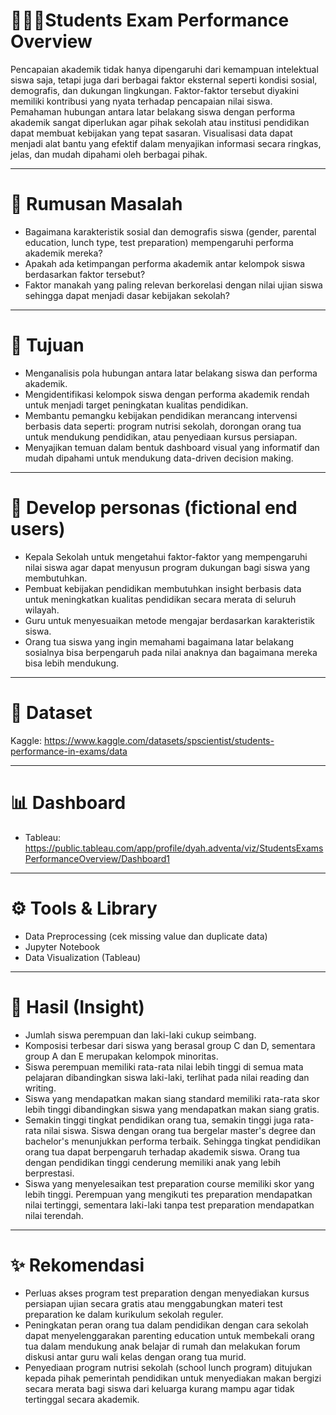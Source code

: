 # 🧑🏻‍🎓Students Exam Performance Overview
Pencapaian akademik tidak hanya dipengaruhi dari kemampuan intelektual siswa saja, tetapi juga dari berbagai faktor eksternal seperti kondisi sosial, demografis, dan dukungan lingkungan. Faktor-faktor tersebut diyakini memiliki kontribusi yang nyata terhadap pencapaian nilai siswa. Pemahaman hubungan antara latar belakang siswa dengan performa akademik sangat diperlukan agar pihak sekolah atau institusi pendidikan dapat membuat kebijakan yang tepat sasaran. Visualisasi data dapat menjadi alat bantu yang efektif dalam menyajikan informasi secara ringkas, jelas, dan mudah dipahami oleh berbagai pihak.

---
# 🚩 Rumusan Masalah
- Bagaimana karakteristik sosial dan demografis siswa (gender, parental education, lunch type, test preparation) mempengaruhi performa akademik mereka?
- Apakah ada ketimpangan performa akademik antar kelompok siswa berdasarkan faktor tersebut?
- Faktor manakah yang paling relevan berkorelasi dengan nilai ujian siswa sehingga dapat menjadi dasar kebijakan sekolah?
---
# 📌 Tujuan
- Menganalisis pola hubungan antara latar belakang siswa dan performa akademik.
- Mengidentifikasi kelompok siswa dengan performa akademik rendah untuk menjadi target peningkatan kualitas pendidikan.
- Membantu pemangku kebijakan pendidikan merancang intervensi berbasis data seperti: program nutrisi sekolah, dorongan orang tua untuk mendukung pendidikan, atau penyediaan kursus persiapan.
- Menyajikan temuan dalam bentuk dashboard visual yang informatif dan mudah dipahami untuk mendukung data-driven decision making.
---
# 👤 Develop personas (fictional end users)
- Kepala Sekolah untuk mengetahui faktor-faktor yang mempengaruhi nilai siswa agar dapat menyusun program dukungan bagi siswa yang membutuhkan.
- Pembuat kebijakan pendidikan membutuhkan insight berbasis data untuk meningkatkan kualitas pendidikan secara merata di seluruh wilayah.
- Guru untuk menyesuaikan metode mengajar berdasarkan karakteristik siswa.
- Orang tua siswa yang ingin memahami bagaimana latar belakang sosialnya bisa berpengaruh pada nilai anaknya dan bagaimana mereka bisa lebih mendukung.
---
# 📁 Dataset
Kaggle: https://www.kaggle.com/datasets/spscientist/students-performance-in-exams/data 

---
# 📊 Dashboard
- Tableau: https://public.tableau.com/app/profile/dyah.adventa/viz/StudentsExamsPerformanceOverview/Dashboard1
---
# ⚙️ Tools & Library
- Data Preprocessing (cek missing value dan duplicate data)
- Jupyter Notebook
- Data Visualization (Tableau)
---
# 🏁 Hasil (Insight)
- Jumlah siswa perempuan dan laki-laki cukup seimbang.
- Komposisi terbesar dari siswa yang berasal group C dan D, sementara group A dan E merupakan kelompok minoritas.
- Siswa perempuan memiliki rata-rata nilai lebih tinggi di semua mata pelajaran dibandingkan siswa laki-laki, terlihat pada nilai reading dan writing.
- Siswa yang mendapatkan makan siang standard memiliki rata-rata skor lebih tinggi dibandingkan siswa yang mendapatkan makan siang gratis.
- Semakin tinggi tingkat pendidikan orang tua, semakin tinggi juga rata-rata nilai siswa. Siswa dengan orang tua bergelar master's degree dan bachelor's menunjukkan performa terbaik. Sehingga tingkat pendidikan orang tua dapat berpengaruh terhadap akademik siswa. Orang tua dengan pendidikan tinggi cenderung memiliki anak yang lebih berprestasi.
- Siswa yang menyelesaikan test preparation course memiliki skor yang lebih tinggi. Perempuan yang mengikuti tes preparation mendapatkan nilai tertinggi, sementara laki-laki tanpa test preparation mendapatkan nilai terendah.
---
# ✨ Rekomendasi
- Perluas akses program test preparation dengan menyediakan kursus persiapan ujian secara gratis atau menggabungkan materi test preparation ke dalam kurikulum sekolah reguler.
- Peningkatan peran orang tua dalam pendidikan dengan cara sekolah dapat menyelenggarakan parenting education untuk membekali orang tua dalam mendukung anak belajar di rumah dan melakukan forum diskusi antar guru wali kelas dengan orang tua murid.
- Penyediaan program nutrisi sekolah (school lunch program) ditujukan kepada pihak pemerintah pendidikan untuk menyediakan makan bergizi secara merata bagi siswa dari keluarga kurang mampu agar tidak tertinggal secara akademik.
